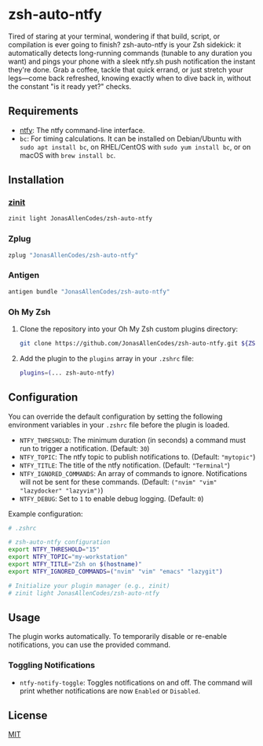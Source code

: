 # zsh-auto-ntfy

Tired of staring at your terminal, wondering if that build, script, or compilation is ever going to finish? zsh-auto-ntfy is your Zsh sidekick: it automatically detects long-running commands (tunable to any duration you want) and pings your phone with a sleek ntfy.sh push notification the instant they're done. Grab a coffee, tackle that quick errand, or just stretch your legs—come back refreshed, knowing exactly when to dive back in, without the constant "is it ready yet?" checks.

## Requirements

*   [ntfy](https://ntfy.sh/docs/cli/): The ntfy command-line interface.
*   `bc`: For timing calculations. It can be installed on Debian/Ubuntu with `sudo apt install bc`, on RHEL/CentOS with `sudo yum install bc`, or on macOS with `brew install bc`.

## Installation

### [zinit](https://github.com/zdharma-continuum/zinit)

```zsh
zinit light JonasAllenCodes/zsh-auto-ntfy
```

### Zplug

```zsh
zplug "JonasAllenCodes/zsh-auto-ntfy"
```

### Antigen

```zsh
antigen bundle "JonasAllenCodes/zsh-auto-ntfy"
```

### Oh My Zsh

1.  Clone the repository into your Oh My Zsh custom plugins directory:

    ```zsh
    git clone https://github.com/JonasAllenCodes/zsh-auto-ntfy.git ${ZSH_CUSTOM:-~/.oh-my-zsh/custom}/plugins/zsh-auto-ntfy
    ```

2.  Add the plugin to the `plugins` array in your `.zshrc` file:

    ```zsh
    plugins=(... zsh-auto-ntfy)
    ```

## Configuration

You can override the default configuration by setting the following environment variables in your `.zshrc` file before the plugin is loaded.

*   `NTFY_THRESHOLD`: The minimum duration (in seconds) a command must run to trigger a notification. (Default: `30`)
*   `NTFY_TOPIC`: The ntfy topic to publish notifications to. (Default: `"mytopic"`)
*   `NTFY_TITLE`: The title of the ntfy notification. (Default: `"Terminal"`)
*   `NTFY_IGNORED_COMMANDS`: An array of commands to ignore. Notifications will not be sent for these commands. (Default: `("nvim" "vim" "lazydocker" "lazyvim")`)
*   `NTFY_DEBUG`: Set to `1` to enable debug logging. (Default: `0`)

Example configuration:

```zsh
# .zshrc

# zsh-auto-ntfy configuration
export NTFY_THRESHOLD="15"
export NTFY_TOPIC="my-workstation"
export NTFY_TITLE="Zsh on $(hostname)"
export NTFY_IGNORED_COMMANDS=("nvim" "vim" "emacs" "lazygit")

# Initialize your plugin manager (e.g., zinit)
# zinit light JonasAllenCodes/zsh-auto-ntfy
```

## Usage

The plugin works automatically. To temporarily disable or re-enable notifications, you can use the provided command.

### Toggling Notifications

*   `ntfy-notify-toggle`: Toggles notifications on and off. The command will print whether notifications are now `Enabled` or `Disabled`.

## License

[MIT](./LICENSE)
